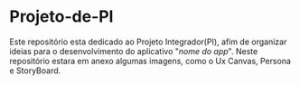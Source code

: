# Projeto-de-PI

Este repositório esta dedicado ao Projeto Integrador(PI), afim de organizar ideias para o desenvolvimento do aplicativo "*nome do app*".
Neste repositório estara em anexo algumas imagens, como o Ux Canvas, Persona e StoryBoard.
